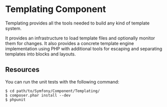 Templating Component
====================

Templating provides all the tools needed to build any kind of template system.

It provides an infrastructure to load template files and optionally monitor
them for changes. It also provides a concrete template engine implementation
using PHP with additional tools for escaping and separating templates into
blocks and layouts.

Resources
---------

You can run the unit tests with the following command:

    $ cd path/to/Symfony/Component/Templating/
    $ composer.phar install --dev
    $ phpunit
